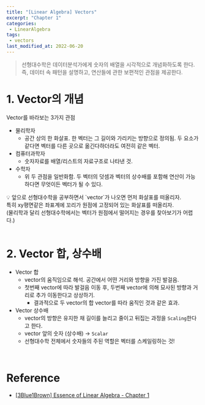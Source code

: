 ```yaml
---
title: "[Linear Algebra] Vectors"
excerpt: "Chapter 1"
categories:
 - LinearAlgebra
tags:
 - vectors
last_modified_at: 2022-06-20
---
```


> 선형대수학은 데이터분석가에게 숫자의 배열을 시각적으로 개념화하도록 한다. 즉, 데이터 속 패턴을 설명하고, 연산들에 관한 보편적인 관점을 제공한다.

# 1. Vector의 개념

Vector를 바라보는 3가지 관점
+ 물리학자
  + 공간 상의 한 화살표. 한 벡터는 그 길이와 가리키는 방향으로 정의됨. 두 요소가 같다면 벡터를 다른 곳으로 옮긴다하더라도 여전히 같은 벡터.
+ 컴퓨터과학자
  + 숫자자료를 배열/리스트의 자료구조로 나타낸 것.
+ 수학자
  + 위 두 관점을 일반화함. 두 벡터의 덧셈과 벡터의 상수배를 포함해 연산이 가능하다면 무엇이든 벡터가 될 수 있다.

<div class="notice--info" markdown="1">
💡 앞으로 선형대수학을 공부하면서 `vector`가 나오면 먼저 화살표를 떠올리자. <br>
특히 xy평면같은 좌표계에 꼬리가 원점에 고정되어 있는 화살표를 떠올리자. <br>
(물리학과 달리 선형대수학에서는 벡터가 원점에서 떨어지는 경우를 찾아보기가 어렵다.)
</div>

<br>

# 2. Vector 합, 상수배

+ Vector 합
  + vector의 움직임으로 해석. 공간에서 어떤 거리와 방향을 가진 발걸음.
  + 첫번째 vector에 따라 발걸음 이동 후, 두번째 vector에 의해 묘사된 방향과 거리로 추가 이동한다고 상상하기.
    + 결과적으로 두 vector의 합 vector를 따라 움직인 것과 같은 효과.
+ Vector 상수배
  + vector의 방향은 유지한 채 길이를 늘리고 줄이고 뒤집는 과정을 `Scaling`한다고 한다.
  + vector 앞의 숫자 (상수배) → `Scalar` 
  + 선형대수학 전체에서 숫자들의 주된 역할은 벡터를 스케일링하는 것!
 
<br>

# Reference

+ [[3Blue1Brown] Essence of Linear Algebra - Chapter 1](https://www.youtube.com/watch?v=ArgTeYVuJUo)
